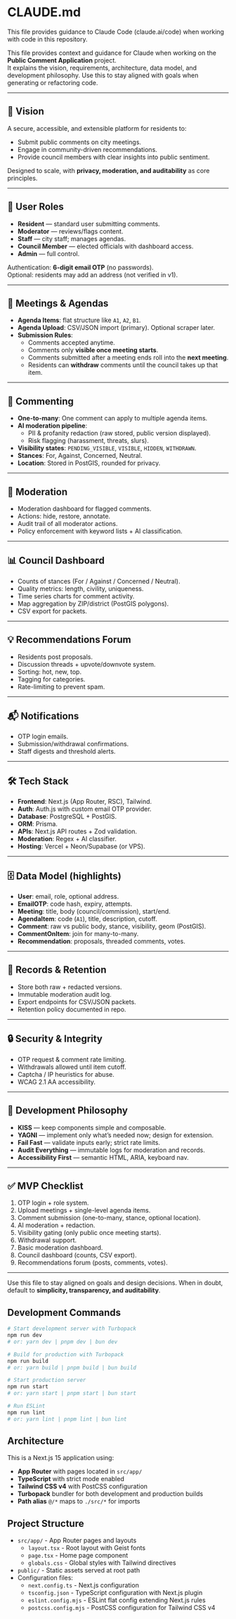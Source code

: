 # CLAUDE.md

This file provides guidance to Claude Code (claude.ai/code) when working with code in this repository.

This file provides context and guidance for Claude when working on the **Public Comment Application** project.  
It explains the vision, requirements, architecture, data model, and development philosophy. Use this to stay aligned with goals when generating or refactoring code.

---

## 🎯 Vision

A secure, accessible, and extensible platform for residents to:

- Submit public comments on city meetings.
- Engage in community-driven recommendations.
- Provide council members with clear insights into public sentiment.

Designed to scale, with **privacy, moderation, and auditability** as core principles.

---

## 👥 User Roles

- **Resident** — standard user submitting comments.
- **Moderator** — reviews/flags content.
- **Staff** — city staff; manages agendas.
- **Council Member** — elected officials with dashboard access.
- **Admin** — full control.

Authentication: **6-digit email OTP** (no passwords).  
Optional: residents may add an address (not verified in v1).

---

## 📅 Meetings & Agendas

- **Agenda Items**: flat structure like `A1`, `A2`, `B1`.
- **Agenda Upload**: CSV/JSON import (primary). Optional scraper later.
- **Submission Rules**:
  - Comments accepted anytime.
  - Comments only **visible once meeting starts**.
  - Comments submitted after a meeting ends roll into the **next meeting**.
  - Residents can **withdraw** comments until the council takes up that item.

---

## 💬 Commenting

- **One-to-many**: One comment can apply to multiple agenda items.
- **AI moderation pipeline**:
  - PII & profanity redaction (raw stored, public version displayed).
  - Risk flagging (harassment, threats, slurs).
- **Visibility states**: `PENDING_VISIBLE`, `VISIBLE`, `HIDDEN`, `WITHDRAWN`.
- **Stances**: For, Against, Concerned, Neutral.
- **Location**: Stored in PostGIS, rounded for privacy.

---

## 🔎 Moderation

- Moderation dashboard for flagged comments.
- Actions: hide, restore, annotate.
- Audit trail of all moderator actions.
- Policy enforcement with keyword lists + AI classification.

---

## 📊 Council Dashboard

- Counts of stances (For / Against / Concerned / Neutral).
- Quality metrics: length, civility, uniqueness.
- Time series charts for comment activity.
- Map aggregation by ZIP/district (PostGIS polygons).
- CSV export for packets.

---

## 💡 Recommendations Forum

- Residents post proposals.
- Discussion threads + upvote/downvote system.
- Sorting: hot, new, top.
- Tagging for categories.
- Rate-limiting to prevent spam.

---

## 📬 Notifications

- OTP login emails.
- Submission/withdrawal confirmations.
- Staff digests and threshold alerts.

---

## 🛠 Tech Stack

- **Frontend**: Next.js (App Router, RSC), Tailwind.
- **Auth**: Auth.js with custom email OTP provider.
- **Database**: PostgreSQL + PostGIS.
- **ORM**: Prisma.
- **APIs**: Next.js API routes + Zod validation.
- **Moderation**: Regex + AI classifier.
- **Hosting**: Vercel + Neon/Supabase (or VPS).

---

## 🗄 Data Model (highlights)

- **User**: email, role, optional address.
- **EmailOTP**: code hash, expiry, attempts.
- **Meeting**: title, body (council/commission), start/end.
- **AgendaItem**: code (`A1`), title, description, cutoff.
- **Comment**: raw vs public body, stance, visibility, geom (PostGIS).
- **CommentOnItem**: join for many-to-many.
- **Recommendation**: proposals, threaded comments, votes.

---

## 📑 Records & Retention

- Store both raw + redacted versions.
- Immutable moderation audit log.
- Export endpoints for CSV/JSON packets.
- Retention policy documented in repo.

---

## 🔒 Security & Integrity

- OTP request & comment rate limiting.
- Withdrawals allowed until item cutoff.
- Captcha / IP heuristics for abuse.
- WCAG 2.1 AA accessibility.

---

## 🧭 Development Philosophy

- **KISS** — keep components simple and composable.
- **YAGNI** — implement only what’s needed now; design for extension.
- **Fail Fast** — validate inputs early; strict rate limits.
- **Audit Everything** — immutable logs for moderation and records.
- **Accessibility First** — semantic HTML, ARIA, keyboard nav.

---

## ✅ MVP Checklist

1. OTP login + role system.
2. Upload meetings + single-level agenda items.
3. Comment submission (one-to-many, stance, optional location).
4. AI moderation + redaction.
5. Visibility gating (only public once meeting starts).
6. Withdrawal support.
7. Basic moderation dashboard.
8. Council dashboard (counts, CSV export).
9. Recommendations forum (posts, comments, votes).

---

Use this file to stay aligned on goals and design decisions. When in doubt, default to **simplicity, transparency, and auditability**.

## Development Commands

```bash
# Start development server with Turbopack
npm run dev
# or: yarn dev | pnpm dev | bun dev

# Build for production with Turbopack
npm run build
# or: yarn build | pnpm build | bun build

# Start production server
npm run start
# or: yarn start | pnpm start | bun start

# Run ESLint
npm run lint
# or: yarn lint | pnpm lint | bun lint
```

## Architecture

This is a Next.js 15 application using:

- **App Router** with pages located in `src/app/`
- **TypeScript** with strict mode enabled
- **Tailwind CSS v4** with PostCSS configuration
- **Turbopack** bundler for both development and production builds
- **Path alias** `@/*` maps to `./src/*` for imports

## Project Structure

- `src/app/` - App Router pages and layouts
  - `layout.tsx` - Root layout with Geist fonts
  - `page.tsx` - Home page component
  - `globals.css` - Global styles with Tailwind directives
- `public/` - Static assets served at root path
- Configuration files:
  - `next.config.ts` - Next.js configuration
  - `tsconfig.json` - TypeScript configuration with Next.js plugin
  - `eslint.config.mjs` - ESLint flat config extending Next.js rules
  - `postcss.config.mjs` - PostCSS configuration for Tailwind CSS v4
